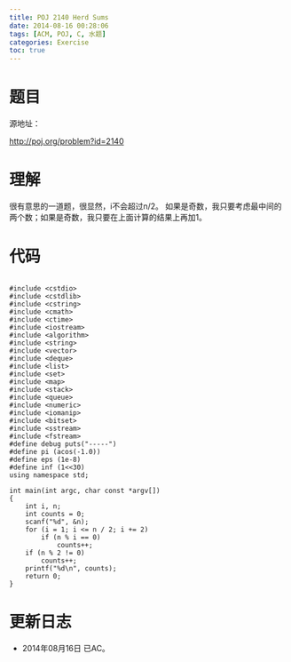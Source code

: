 ```yaml
---
title: POJ 2140 Herd Sums
date: 2014-08-16 00:28:06
tags: [ACM, POJ, C, 水题]
categories: Exercise
toc: true
---
```

# 题目
源地址：

http://poj.org/problem?id=2140

# 理解
很有意思的一道题，很显然，i不会超过n/2。
如果是奇数，我只要考虑最中间的两个数；如果是奇数，我只要在上面计算的结果上再加1。

<!-- more -->

# 代码

```

#include <cstdio>
#include <cstdlib>
#include <cstring>
#include <cmath>
#include <ctime>
#include <iostream>
#include <algorithm>
#include <string>
#include <vector>
#include <deque>
#include <list>
#include <set>
#include <map>
#include <stack>
#include <queue>
#include <numeric>
#include <iomanip>
#include <bitset>
#include <sstream>
#include <fstream>
#define debug puts("-----")
#define pi (acos(-1.0))
#define eps (1e-8)
#define inf (1<<30)
using namespace std;

int main(int argc, char const *argv[])
{
    int i, n;
    int counts = 0;
    scanf("%d", &n);
    for (i = 1; i <= n / 2; i += 2)
        if (n % i == 0)
            counts++;
    if (n % 2 != 0)
        counts++;
    printf("%d\n", counts);
    return 0;
}

```

# 更新日志
- 2014年08月16日 已AC。